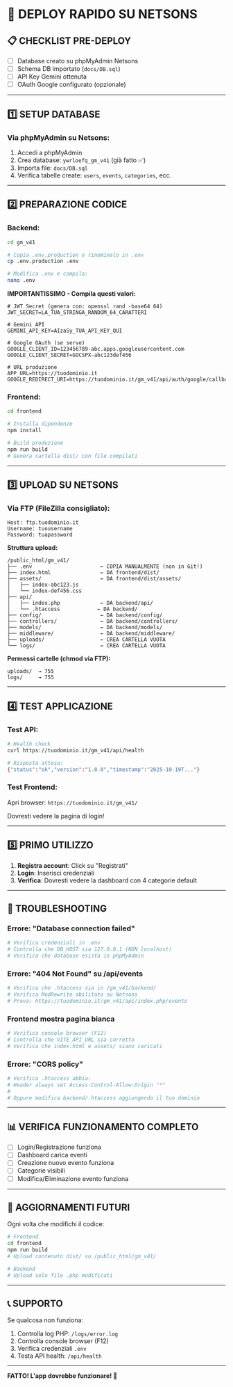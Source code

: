 # 🚀 DEPLOY RAPIDO SU NETSONS

## 📋 CHECKLIST PRE-DEPLOY

- [ ] Database creato su phpMyAdmin Netsons
- [ ] Schema DB importato (`docs/DB.sql`)
- [ ] API Key Gemini ottenuta
- [ ] OAuth Google configurato (opzionale)

---

## 1️⃣ SETUP DATABASE

### Via phpMyAdmin su Netsons:

1. Accedi a phpMyAdmin
2. Crea database: `ywrloefq_gm_v41` (già fatto ✅)
3. Importa file: `docs/DB.sql`
4. Verifica tabelle create: `users`, `events`, `categories`, ecc.

---

## 2️⃣ PREPARAZIONE CODICE

### Backend:

```bash
cd gm_v41

# Copia .env.production e rinominalo in .env
cp .env.production .env

# Modifica .env e compila:
nano .env
```

**IMPORTANTISSIMO - Compila questi valori:**

```env
# JWT Secret (genera con: openssl rand -base64 64)
JWT_SECRET=LA_TUA_STRINGA_RANDOM_64_CARATTERI

# Gemini API
GEMINI_API_KEY=AIzaSy_TUA_API_KEY_QUI

# Google OAuth (se serve)
GOOGLE_CLIENT_ID=123456789-abc.apps.googleusercontent.com
GOOGLE_CLIENT_SECRET=GOCSPX-abc123def456

# URL produzione
APP_URL=https://tuodominio.it
GOOGLE_REDIRECT_URI=https://tuodominio.it/gm_v41/api/auth/google/callback
```

### Frontend:

```bash
cd frontend

# Installa dipendenze
npm install

# Build produzione
npm run build
# Genera cartella dist/ con file compilati
```

---

## 3️⃣ UPLOAD SU NETSONS

### Via FTP (FileZilla consigliato):

```
Host: ftp.tuodominio.it
Username: tuousername
Password: tuapassword
```

**Struttura upload:**

```
/public_html/gm_v41/
├── .env                      ← COPIA MANUALMENTE (non in Git!)
├── index.html                ← DA frontend/dist/
├── assets/                   ← DA frontend/dist/assets/
│   ├── index-abc123.js
│   └── index-def456.css
├── api/
│   ├── index.php             ← DA backend/api/
│   └── .htaccess            ← DA backend/
├── config/                   ← DA backend/config/
├── controllers/              ← DA backend/controllers/
├── models/                   ← DA backend/models/
├── middleware/               ← DA backend/middleware/
├── uploads/                  ← CREA CARTELLA VUOTA
└── logs/                     ← CREA CARTELLA VUOTA
```

**Permessi cartelle (chmod via FTP):**
```
uploads/  → 755
logs/     → 755
```

---

## 4️⃣ TEST APPLICAZIONE

### Test API:

```bash
# Health check
curl https://tuodominio.it/gm_v41/api/health

# Risposta attesa:
{"status":"ok","version":"1.0.0","timestamp":"2025-10-19T..."}
```

### Test Frontend:

Apri browser: `https://tuodominio.it/gm_v41/`

Dovresti vedere la pagina di login!

---

## 5️⃣ PRIMO UTILIZZO

1. **Registra account**: Click su "Registrati"
2. **Login**: Inserisci credenziali
3. **Verifica**: Dovresti vedere la dashboard con 4 categorie default

---

## 🐛 TROUBLESHOOTING

### Errore: "Database connection failed"

```bash
# Verifica credenziali in .env
# Controlla che DB_HOST sia 127.0.0.1 (NON localhost)
# Verifica che database esista in phpMyAdmin
```

### Errore: "404 Not Found" su /api/events

```bash
# Verifica che .htaccess sia in /gm_v41/backend/
# Verifica ModRewrite abilitato su Netsons
# Prova: https://tuodominio.it/gm_v41/api/index.php/events
```

### Frontend mostra pagina bianca

```bash
# Verifica console browser (F12)
# Controlla che VITE_API_URL sia corretto
# Verifica che index.html e assets/ siano caricati
```

### Errore: "CORS policy"

```bash
# Verifica .htaccess abbia:
# Header always set Access-Control-Allow-Origin "*"
# 
# Oppure modifica backend/.htaccess aggiungendo il tuo dominio
```

---

## 📊 VERIFICA FUNZIONAMENTO COMPLETO

- [ ] Login/Registrazione funziona
- [ ] Dashboard carica eventi
- [ ] Creazione nuovo evento funziona
- [ ] Categorie visibili
- [ ] Modifica/Eliminazione evento funziona

---

## 🔄 AGGIORNAMENTI FUTURI

Ogni volta che modifichi il codice:

```bash
# Frontend
cd frontend
npm run build
# Upload contenuto dist/ su /public_html/gm_v41/

# Backend
# Upload solo file .php modificati
```

---

## 📞 SUPPORTO

Se qualcosa non funziona:

1. Controlla log PHP: `/logs/error.log`
2. Controlla console browser (F12)
3. Verifica credenziali `.env`
4. Testa API health: `/api/health`

---

**FATTO! L'app dovrebbe funzionare! 🎉**
